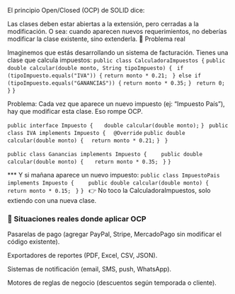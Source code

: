 El principio Open/Closed (OCP) de SOLID dice:

Las clases deben estar abiertas a la extensión, pero cerradas a la modificación.
O sea: cuando aparecen nuevos requerimientos, no deberías modificar la clase existente, sino extenderla.
🔹 Problema real

Imaginemos que estás desarrollando un sistema de facturación.
Tienes una clase que calcula impuestos:
```public class CalculadoraImpuestos {```
```public double calcular(double monto, String tipoImpuesto) { ```
        ```if (tipoImpuesto.equals("IVA")) {```
        ```return monto * 0.21; ```
        ``` } else if (tipoImpuesto.equals("GANANCIAS")) { ```
               ``` return monto * 0.35; ```
        ```} ```
        ```return 0; ```
       ``` } ```
```}```

Problema: Cada vez que aparece un nuevo impuesto (ej: “Impuesto País”), hay que modificar esta clase. Eso rompe OCP.

```public interface Impuesto { ```
```  double calcular(double monto);```
```} ```
```public class IVA implements Impuesto { ```
``` @Override```
```public double calcular(double monto) { ```
``` return monto * 0.21;```
   ```} ```
```} ```

```public class Ganancias implements Impuesto { ```
```   public double calcular(double monto) {```
```   return monto * 0.35;```
```  } ```
```} ```

*** Y si mañana aparece un nuevo impuesto:
```public class ImpuestoPais implements Impuesto { ```
```   public double calcular(double monto) {```
```   return monto * 0.15;```
```  } ```
```} ```
👉 No toco la CalculadoraImpuestos, solo extiendo con una nueva clase.
### 🔹 Situaciones reales donde aplicar OCP

Pasarelas de pago (agregar PayPal, Stripe, MercadoPago sin modificar el código existente).

Exportadores de reportes (PDF, Excel, CSV, JSON).

Sistemas de notificación (email, SMS, push, WhatsApp).

Motores de reglas de negocio (descuentos según temporada o cliente).


   



    
    
        
    



 


